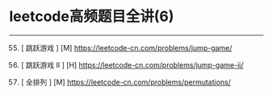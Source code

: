 # leetcode高频题目全讲(6)

---

55. [ 跳跃游戏 ] [M]
https://leetcode-cn.com/problems/jump-game/

45. [ 跳跃游戏 II ] [H]
https://leetcode-cn.com/problems/jump-game-ii/

46. [ 全排列 ] [M]
https://leetcode-cn.com/problems/permutations/